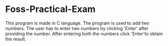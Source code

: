 # Foss-Practical-Exam
This program is made in C language.
The program is used to add two numbers.
The user has to enter two numbers by clicking 'Enter' after providing the number.
After entering both the numbers click 'Enter'to obtain the result.
